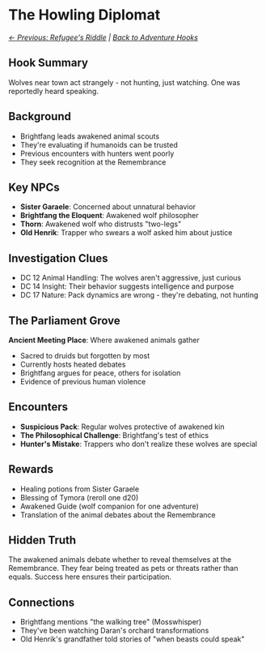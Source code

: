# The Howling Diplomat

*[← Previous: Refugee's Riddle](07_refugees_riddle.md) | [Back to Adventure Hooks](../early_adventure_hooks.md)*

## Hook Summary
Wolves near town act strangely - not hunting, just watching. One was reportedly heard speaking.

## Background
- Brightfang leads awakened animal scouts
- They're evaluating if humanoids can be trusted
- Previous encounters with hunters went poorly
- They seek recognition at the Remembrance

## Key NPCs
- **Sister Garaele**: Concerned about unnatural behavior
- **Brightfang the Eloquent**: Awakened wolf philosopher
- **Thorn**: Awakened wolf who distrusts "two-legs"
- **Old Henrik**: Trapper who swears a wolf asked him about justice

## Investigation Clues
- DC 12 Animal Handling: The wolves aren't aggressive, just curious
- DC 14 Insight: Their behavior suggests intelligence and purpose
- DC 17 Nature: Pack dynamics are wrong - they're debating, not hunting

## The Parliament Grove
**Ancient Meeting Place**: Where awakened animals gather
- Sacred to druids but forgotten by most
- Currently hosts heated debates
- Brightfang argues for peace, others for isolation
- Evidence of previous human violence

## Encounters
- **Suspicious Pack**: Regular wolves protective of awakened kin
- **The Philosophical Challenge**: Brightfang's test of ethics
- **Hunter's Mistake**: Trappers who don't realize these wolves are special

## Rewards
- Healing potions from Sister Garaele
- Blessing of Tymora (reroll one d20)
- Awakened Guide (wolf companion for one adventure)
- Translation of the animal debates about the Remembrance

## Hidden Truth
The awakened animals debate whether to reveal themselves at the Remembrance. They fear being treated as pets or threats rather than equals. Success here ensures their participation.

## Connections
- Brightfang mentions "the walking tree" (Mosswhisper)
- They've been watching Daran's orchard transformations
- Old Henrik's grandfather told stories of "when beasts could speak"